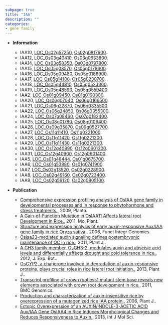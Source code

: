 ```yaml
---
subpage: true
title: "IAA"
description: ""
categories:
- gene family
---
```


* **Information**  
    + IAA10, [LOC_Os02g57250](http://rice.plantbiology.msu.edu/cgi-bin/ORF_infopage.cgi?orf=LOC_Os02g57250), [Os02g0817600](http://rapdb.dna.affrc.go.jp/viewer/gbrowse_details/irgsp1?name=Os02g0817600).
    + IAA12, [LOC_Os03g43410](http://rice.plantbiology.msu.edu/cgi-bin/ORF_infopage.cgi?orf=LOC_Os03g43410), [Os03g0633800](http://rapdb.dna.affrc.go.jp/viewer/gbrowse_details/irgsp1?name=Os03g0633800).
    + IAA14, [LOC_Os03g58350](http://rice.plantbiology.msu.edu/cgi-bin/ORF_infopage.cgi?orf=LOC_Os03g58350), [Os03g0797800](http://rapdb.dna.affrc.go.jp/viewer/gbrowse_details/irgsp1?name=Os03g0797800).
    + IAA15, [LOC_Os05g08570](http://rice.plantbiology.msu.edu/cgi-bin/ORF_infopage.cgi?orf=LOC_Os05g08570), [Os05g0178600](http://rapdb.dna.affrc.go.jp/viewer/gbrowse_details/irgsp1?name=Os05g0178600).
    + IAA16, [LOC_Os05g09480](http://rice.plantbiology.msu.edu/cgi-bin/ORF_infopage.cgi?orf=LOC_Os05g09480), [Os05g0186900](http://rapdb.dna.affrc.go.jp/viewer/gbrowse_details/irgsp1?name=Os05g0186900).
    + IAA17, [LOC_Os05g14180](http://rice.plantbiology.msu.edu/cgi-bin/ORF_infopage.cgi?orf=LOC_Os05g14180), [Os05g0230700](http://rapdb.dna.affrc.go.jp/viewer/gbrowse_details/irgsp1?name=Os05g0230700).
    + IAA18, [LOC_Os05g44810](http://rice.plantbiology.msu.edu/cgi-bin/ORF_infopage.cgi?orf=LOC_Os05g44810), [Os05g0523300](http://rapdb.dna.affrc.go.jp/viewer/gbrowse_details/irgsp1?name=Os05g0523300).
    + IAA19, [LOC_Os05g48590](http://rice.plantbiology.msu.edu/cgi-bin/ORF_infopage.cgi?orf=LOC_Os05g48590), [Os05g0559400](http://rapdb.dna.affrc.go.jp/viewer/gbrowse_details/irgsp1?name=Os05g0559400).
    + IAA2, [LOC_Os01g09450](http://rice.plantbiology.msu.edu/cgi-bin/ORF_infopage.cgi?orf=LOC_Os01g09450), [Os01g0190300](http://rapdb.dna.affrc.go.jp/viewer/gbrowse_details/irgsp1?name=Os01g0190300).
    + IAA20, [LOC_Os06g07040](http://rice.plantbiology.msu.edu/cgi-bin/ORF_infopage.cgi?orf=LOC_Os06g07040), [Os06g0166500](http://rapdb.dna.affrc.go.jp/viewer/gbrowse_details/irgsp1?name=Os06g0166500).
    + IAA21, [LOC_Os06g22870](http://rice.plantbiology.msu.edu/cgi-bin/ORF_infopage.cgi?orf=LOC_Os06g22870), [Os06g0335500](http://rapdb.dna.affrc.go.jp/viewer/gbrowse_details/irgsp1?name=Os06g0335500).
    + IAA22, [LOC_Os06g24850](http://rice.plantbiology.msu.edu/cgi-bin/ORF_infopage.cgi?orf=LOC_Os06g24850), [Os06g0355300](http://rapdb.dna.affrc.go.jp/viewer/gbrowse_details/irgsp1?name=Os06g0355300).
    + IAA24, [LOC_Os07g08460](http://rice.plantbiology.msu.edu/cgi-bin/ORF_infopage.cgi?orf=LOC_Os07g08460), [Os07g0182400](http://rapdb.dna.affrc.go.jp/viewer/gbrowse_details/irgsp1?name=Os07g0182400).
    + IAA25, [LOC_Os08g01780](http://rice.plantbiology.msu.edu/cgi-bin/ORF_infopage.cgi?orf=LOC_Os08g01780), [Os08g0109400](http://rapdb.dna.affrc.go.jp/viewer/gbrowse_details/irgsp1?name=Os08g0109400).
    + IAA26, [LOC_Os09g35870](http://rice.plantbiology.msu.edu/cgi-bin/ORF_infopage.cgi?orf=LOC_Os09g35870), [Os09g0527700](http://rapdb.dna.affrc.go.jp/viewer/gbrowse_details/irgsp1?name=Os09g0527700).
    + IAA27, [LOC_Os11g11410](http://rice.plantbiology.msu.edu/cgi-bin/ORF_infopage.cgi?orf=LOC_Os11g11410), [Os11g0221000](http://rapdb.dna.affrc.go.jp/viewer/gbrowse_details/irgsp1?name=Os11g0221000).
    + IAA28, [LOC_Os11g11420](http://rice.plantbiology.msu.edu/cgi-bin/ORF_infopage.cgi?orf=LOC_Os11g11420), [Os11g0221200](http://rapdb.dna.affrc.go.jp/viewer/gbrowse_details/irgsp1?name=Os11g0221200).
    + IAA29, [LOC_Os11g11430](http://rice.plantbiology.msu.edu/cgi-bin/ORF_infopage.cgi?orf=LOC_Os11g11430), [Os11g0221300](http://rapdb.dna.affrc.go.jp/viewer/gbrowse_details/irgsp1?name=Os11g0221300).
    + IAA30, [LOC_Os12g40890](http://rice.plantbiology.msu.edu/cgi-bin/ORF_infopage.cgi?orf=LOC_Os12g40890), [Os12g0601300](http://rapdb.dna.affrc.go.jp/viewer/gbrowse_details/irgsp1?name=Os12g0601300).
    + IAA31, [LOC_Os12g40900](http://rice.plantbiology.msu.edu/cgi-bin/ORF_infopage.cgi?orf=LOC_Os12g40900), [Os12g0601400](http://rapdb.dna.affrc.go.jp/viewer/gbrowse_details/irgsp1?name=Os12g0601400).
    + IAA5, [LOC_Os01g48444](http://rice.plantbiology.msu.edu/cgi-bin/ORF_infopage.cgi?orf=LOC_Os01g48444), [Os01g0675700](http://rapdb.dna.affrc.go.jp/viewer/gbrowse_details/irgsp1?name=Os01g0675700).
    + IAA6, [LOC_Os01g53880](http://rice.plantbiology.msu.edu/cgi-bin/ORF_infopage.cgi?orf=LOC_Os01g53880), [Os01g0741900](http://rapdb.dna.affrc.go.jp/viewer/gbrowse_details/irgsp1?name=Os01g0741900).
    + IAA7, [LOC_Os02g13520](http://rice.plantbiology.msu.edu/cgi-bin/ORF_infopage.cgi?orf=LOC_Os02g13520), [Os02g0228900](http://rapdb.dna.affrc.go.jp/viewer/gbrowse_details/irgsp1?name=Os02g0228900).
    + IAA8, [LOC_Os02g49160](http://rice.plantbiology.msu.edu/cgi-bin/ORF_infopage.cgi?orf=LOC_Os02g49160), [Os02g0723400](http://rapdb.dna.affrc.go.jp/viewer/gbrowse_details/irgsp1?name=Os02g0723400).
    + IAA9, [LOC_Os02g56120](http://rice.plantbiology.msu.edu/cgi-bin/ORF_infopage.cgi?orf=LOC_Os02g56120), [Os02g0805100](http://rapdb.dna.affrc.go.jp/viewer/gbrowse_details/irgsp1?name=Os02g0805100).

* **Publication**  
    + [Comprehensive expression profiling analysis of OsIAA gene family in developmental processes and in response to phytohormone and stress treatments.](http://www.ncbi.nlm.nih.gov/pubmed?term=Comprehensive+expression+profiling+analysis+of+OsIAA+gene+family+in+developmental+processes+and+in+response+to+phytohormone+and+stress+treatments.%5BTitle%5D), 2009, Planta.
    + [A Gain-of-Function Mutation in OsIAA11 Affects lateral root Development in Rice.](http://www.ncbi.nlm.nih.gov/pubmed?term=A+Gain-of-Function+Mutation+in+OsIAA11+Affects+lateral+root+Development+in+Rice.%5BTitle%5D), 2011, Mol Plant.
    + [Structure and expression analysis of early auxin-responsive Aux/IAA gene family in rice Oryza sativa.](http://www.ncbi.nlm.nih.gov/pubmed?term=Structure+and+expression+analysis+of+early+auxin-responsive+Aux/IAA+gene+family+in+rice+Oryza+sativa.%5BTitle%5D), 2006, Funct Integr Genomics.
    + [Osiaa23-mediated auxin signaling defines postembryonic maintenance of QC in rice.](http://www.ncbi.nlm.nih.gov/pubmed?term=Osiaa23-mediated+auxin+signaling+defines+postembryonic+maintenance+of+QC+in+rice.%5BTitle%5D), 2011, Plant J..
    + [A GH3 family member, OsGH3-2, modulates auxin and abscisic acid levels and differentially affects drought and cold tolerance in rice.](http://www.ncbi.nlm.nih.gov/pubmed?term=A+GH3+family+member,+OsGH3-2,+modulates+auxin+and+abscisic+acid+levels+and+differentially+affects+drought+and+cold+tolerance+in+rice.%5BTitle%5D), 2012, J. Exp. Bot..
    + [OsCYP2, a chaperone involved in degradation of auxin-responsive proteins, plays crucial roles in rice lateral root initiation.](http://www.ncbi.nlm.nih.gov/pubmed?term=OsCYP2,+a+chaperone+involved+in+degradation+of+auxin-responsive+proteins,+plays+crucial+roles+in+rice+lateral+root+initiation.%5BTitle%5D), 2013, Plant J..
    + [Transcript profiling of crown rootless1 mutant stem base reveals new elements associated with crown root development in rice.](http://www.ncbi.nlm.nih.gov/pubmed?term=Transcript+profiling+of+crown+rootless1+mutant+stem+base+reveals+new+elements+associated+with+crown+root+development+in+rice.%5BTitle%5D), 2011, BMC Genomics.
    + [Production and characterization of auxin-insensitive rice by overexpression of a  mutagenized rice IAA protein.](http://www.ncbi.nlm.nih.gov/pubmed?term=Production+and+characterization+of+auxin-insensitive+rice+by+overexpression+of+a++mutagenized+rice+IAA+protein.%5BTitle%5D), 2006, Plant J..
    + [Ectopic Overexpression of an AUXIN/INDOLE-3-ACETIC ACID Aux/IAA Gene OsIAA4 in Rice Induces Morphological Changes and Reduces Responsiveness to Auxin.](http://www.ncbi.nlm.nih.gov/pubmed?term=Ectopic+Overexpression+of+an+AUXIN/INDOLE-3-ACETIC+ACID+Aux/IAA+Gene+OsIAA4+in+Rice+Induces+Morphological+Changes+and+Reduces+Responsiveness+to+Auxin.%5BTitle%5D), 2013, Int J Mol Sci.


